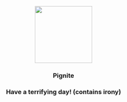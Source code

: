 <p align="center">
    <img src="https://raw.githubusercontent.com/PokeAPI/sprites/master/sprites/pokemon/499.png" width="150" height="150">
</p>
<h3 align="center"> <b>Pignite</b></h3>
<h3 align="center">Have a terrifying day! (contains irony)</h3>
